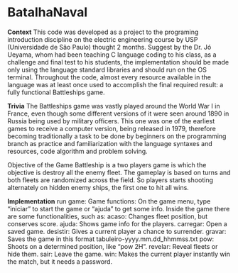 # BatalhaNaval
**Context**
	This code was developed as a project to the programing introduction discipline on the electric engineering course by USP (Universidade de São Paulo) thought 2 months. Suggest by the Dr. Jó Ueyama, whom had been teaching C language coding to his class, as a challenge and final test to his students, the implementation should be made only using the language standard libraries and should run on the OS terminal. Throughout the code, almost every resource available in the language was at least once used to accomplish the final required result: a fully functional Battleships game.

**Trivia**
	The Battleships game was vastly played around the World War I in France, even though some different versions of it were seen around 1890 in Russia being used by military officers. This one was one of the earliest games to receive a computer version, being released in 1979, therefore becoming traditionally a task to be done by beginners on the programming branch as practice and familiarization with the language syntaxes and resources, code algorithm and problem solving.
 
Objective of the Game
Battleship is a two players game is which the objective is destroy all the enemy fleet. The gameplay is based on turns and both fleets are randomized across the field. So players starts shooting alternately on hidden enemy ships, the first one to hit all wins.

**Implementation**
	run game:
	Game functions: On the game menu, type “iniciar” to start the game or “ajuda” to get some info.
	Inside the game there are some functionalities, such as: 
acaso: Changes fleet position, but conserves score.
ajuda:	Shows game info for the players.
carregar: Open a saved game.
desistir: Gives a current player a chance to surrender.
gravar: Saves the game in this format tabuleiro-yyyy.mm.dd_hhmmss.txt
pow: Shoots on a determined position, like “pow 2H”.
revelar: Reveal fleets or hide them.
sair: Leave the game.
win: Makes the current player instantly win the match, but it needs a password.


		
	
	

